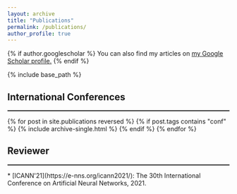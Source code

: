 ```yaml
---
layout: archive
title: "Publications"
permalink: /publications/
author_profile: true
---
```


{% if author.googlescholar %}
  You can also find my articles on <u><a href="{{author.googlescholar}}">my Google Scholar profile</a>.</u>
{% endif %}

{% include base_path %}


International Conferences
------
<hr style="border:1px solid gray"> 
{% for post in site.publications reversed %}
{% if post.tags  contains "conf" %}
  {% include archive-single.html %}
{% endif %}
{% endfor %}


Reviewer
------
<hr style="border:1px solid gray"> 
* [ICANN'21](https://e-nns.org/icann2021/): The 30th International Conference on Artificial Neural Networks, 2021. 

